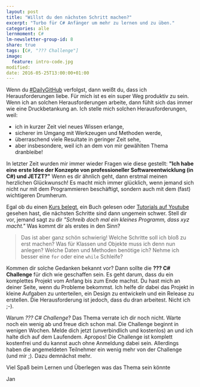 ```yaml
---
layout: post
title: "Willst du den nächsten Schritt machen?"
excerpt: "Turbo für C# Anfänger um mehr zu lernen und zu üben."
categories: alle
lernmoment: C#
lm-newsletter-group-id: 8
share: true
tags: [C#, "??? Challenge"]
image:
  feature: intro-code.jpg
modified:
date: 2016-05-25T13:00:00+01:00
---
```


Wenn du [#DailyGitHub](https://github.com/LernMoment/DailyGitHub) verfolgst, dann weißt du, dass ich Herausforderungen liebe. Für mich ist es ein super Weg produktiv zu sein. Wenn ich an solchen Herausforderungen arbeite, dann fühlt sich das immer wie eine Druckbetankung an. Ich stelle mich solchen Herausforderungen, weil:

 - ich in kurzer Zeit viel neues Wissen erlange,
 - sicherer im Umgang mit Werkzeugen und Methoden werde,
 - überraschend viele Resultate in geringer Zeit sehe,
 - aber insbesondere, weil ich an dem von mir gewählten Thema dranbleibe!

In letzter Zeit wurden mir immer wieder Fragen wie diese gestellt: **"Ich habe eine erste Idee der Konzepte von professioneller Softwareentwicklung (in C#) und JETZT?"**
Wenn es dir ähnlich geht, dann erstmal meinen herzlichen Glückwunsch! Es macht mich immer glücklich, wenn jemand sich nicht nur mit dem Programmieren beschäftigt, sondern auch mit dem (fast) wichtigeren Drumherum.

Egal ob du einen [Kurs belegt](/einstieg-csharp/), ein Buch gelesen oder [Tutorials auf Youtube](https://www.youtube.com/playlist?list=PLP2TrPpx5VNkr-wmkjguVZAvN4T5EPJbF) gesehen hast, die nächsten Schritte sind dann ungemein schwer. Stell dir vor, jemand sagt zu dir *"Schreib doch mal ein kleines Programm, dass xyz macht."* Was kommt dir als erstes in den Sinn? 

> Das ist aber ganz schön schwierig!
> Welche Schritte soll ich bloß zu erst machen?
> Was für Klassen und Objekte muss ich denn nun anlegen?
> Welche Daten und Methoden benötige ich?
> Nehme ich besser eine `for` oder eine `while` Schleife?

Kommen dir solche Gedanken bekannt vor? Dann sollte die **??? C# Challenge** für dich wie geschaffen sein. Es geht darum, dass du ein komplettes Projekt vom Anfang bis zum Ende machst. Du hast mich an deiner Seite, wenn du Probleme bekommst. Ich helfe dir dabei das Projekt in kleine Aufgaben zu unterteilen, ein Design zu entwickeln und ein Release zu erstellen. Die Herausforderung ist jedoch, dass du dran arbeitest. Nicht ich ;-).

Warum *??? C# Challenge*? Das Thema verrate ich dir noch nicht. Warte noch ein wenig ab und freue dich schon mal. Die Challenge beginnt in wenigen Wochen. Melde dich jetzt (unverbindlich und kostenlos) an und ich halte dich auf dem Laufendem. Apropos! Die Challenge ist komplett kostenfrei und du kannst auch ohne Anmeldung dabei sein. Allerdings haben die angemeldeten Teilnehmer ein wenig mehr von der Challenge (und mir ;). Dazu demnächst mehr.

Viel Spaß beim Lernen und Überlegen was das Thema sein könnte

Jan
